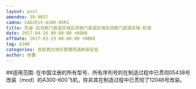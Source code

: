 ```yaml
---
layout: post
amendno: 39-9037
cadno: CAD2015-A300-05R2
title: 机身-后货舱门底梁区域后货舱门底梁区域后货舱门底梁区域-检查
date: 2017-04-26 00:00:00 +0800
effdate: 2017-03-29 00:00:00 +0800
tag: A300
categories: 民航西北地区管理局适航审定处
author: 徐蕾
---
```


##适用范围:
在中国注册的所有型号、所有序列号的在制造过程中已贯彻05438号改装（mod）的A300-600飞机，除非其在制造过程中已贯彻了12046号改装。

